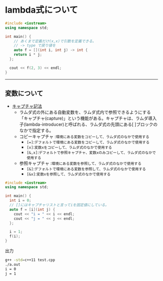 # lambda式について

```cpp
#include <iostream>
using namespace std;

int main() {
    // あくまで定義だけ(x,x)で引数を定義できる。
    // -> type で戻り値を
    auto f = [](int i, int j) -> int {
    return i * j;
  };

  cout << f(2, 3) << endl;
}

```

---

## 変数について

- [キャプチャ記法](https://cpprefjp.github.io/lang/cpp11/lambda_expressions.html#capture)
  - ラムダ式の外にある自動変数を、ラムダ式内で参照できるようにする「キャプチャ(capture)」という機能がある。キャプチャは、ラムダ導入子(lambda-introducer)と呼ばれる、ラムダ式の先頭にある[ ]ブロックのなかで指定する。
  - コピーキャプチャ :`環境にある変数をコピーして、ラムダ式のなかで使用する`
    - `[=]`:`デフォルトで環境にある変数をコピーして、ラムダ式のなかで使用する`
    - `[x]`:`変数xをコピーして、ラムダ式のなかで使用する`
    - `[&,x]`:`デフォルトで参照キャプチャ、変数xのみコピーして、ラムダ式のなかで使用する`
  - 参照キャプチャ :`環境にある変数を参照して、ラムダ式のなかで使用する`
    - `[&]`:`デフォルトで環境にある変数を参照して、ラムダ式のなかで使用する`
    - `[&x]`:`変数xを参照して、ラムダ式のなかで使用する`

```cpp
#include <iostream>
using namespace std;

int main() {
  int i = 0;
  // []にはキャプチャリストと言ってiを固定値にしている。
  auto f = [i](int j) {
    cout << "i = " << i << endl;
    cout << "j = " << j << endl;
  };

  i = 1;
  f(i);
}

```

出力

```sh
g++ -std=c++11 test.cpp
./a.out 
i = 0
j = 1
```
